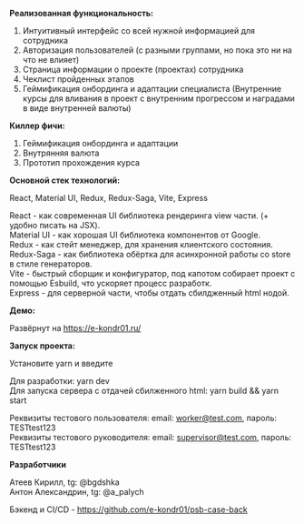**Реализованная функциональность:**

1. Интуитивный интерфейс со всей нужной информацией для сотрудника
2. Авторизация пользователей (с разными группами, но пока это ни на что не влияет)
3. Страница информации о проекте (проектах) сотрудника
4. Чеклист пройденных этапов
5. Геймификация онбординга и адаптации специалиста (Внутренние курсы для вливания в проект с внутренним прогрессом и наградами в виде внутренней валюты)

**Киллер фичи:**

1. Геймификация онбординга и адаптации
2. Внутрянняя валюта
3. Прототип прохождения курса

**Основной стек технологий:**

React, Material UI, Redux, Redux-Saga, Vite, Express

React - как современная UI библиотека рендеринга view части. (+ удобно писать на JSX).\
Material UI - как хорошая UI библиотека компонентов от Google.\
Redux - как стейт менеджер, для хранения клиентского состояния.\
Redux-Saga - как библиотека обёртка для асинхронной работы со store в стиле генераторов.\
Vite - быстрый сборщик и конфигуратор, под капотом собирает проект с помощью Esbuild, что ускоряет процесс разработк.\
Express - для серверной части, чтобы отдать сбилдженный html нодой.

**Демо:**

Развёрнут на https://e-kondr01.ru/

**Запуск проекта:**

Установите yarn и введите

Для разработки: yarn dev\
Для запуска сервера с отдачей сбилженного html: yarn build && yarn start

Реквизиты тестового пользователя: email: worker@test.com, пароль: TESTtest123\
Реквизиты тестового руководителя: email: supervisor@test.com, пароль: TESTtest123

**Разработчики**

Атеев Кирилл, tg: @bgdshka\
Антон Александрин, tg: @a_palych

Бэкенд и CI/CD - https://github.com/e-kondr01/psb-case-back
